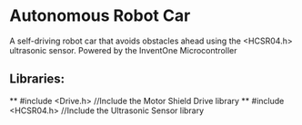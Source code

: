 # Autonomous Robot Car

A self-driving robot car that avoids obstacles ahead using the <HCSR04.h> ultrasonic sensor. Powered by the InventOne Microcontroller

## Libraries:

** #include <Drive.h>  //Include the Motor Shield Drive library
** #include <HCSR04.h>  //Include the Ultrasonic Sensor library
